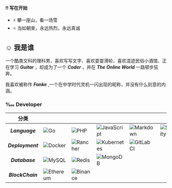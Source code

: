 #### ‼ 写在开始
- ⚡ 攀一座山，看一场雪
- ⭐ 当如朝束，永远热烈，永远真诚

## ☺ 我是谁

一个酷类文科的理科男，喜欢写写文字、喜欢耍耍滑轮、喜欢混迹民俗小酒馆、正在学习 ***Guitar*** ，却成为了一个 ***Coder*** ，并在 ***The Online World*** 一路顿步狂奔。

我喜欢被称作 ***Fanke*** ,一个在中学时代灵机一闪出现的昵称，并没有什么刻意的内涵。

### ‱ Developer

| 分类 | | | | | |
| :--------:   | :----- | :---- |:---- |:---- |:---- |
|***Language***|![Go](https://img.shields.io/badge/go-%23323330.svg?style=for-the-badge&logo=go&logoColor=white)|![PHP](https://img.shields.io/badge/php-%23323330.svg?style=for-the-badge&logo=php&logoColor=white)|![JavaScript](https://img.shields.io/badge/javascript-%23323330.svg?style=for-the-badge&logo=javascript&logoColor=%23F7DF1E)|![Markdown](https://img.shields.io/badge/markdown-%23323330.svg?style=for-the-badge&logo=markdown&logoColor=white)|![Solidity](https://img.shields.io/badge/Solidity-%23323330.svg?style=for-the-badge&logo=solidity&logoColor=white)|
|***Deployment***|![Docker](https://img.shields.io/badge/docker-%230db7ed.svg?style=for-the-badge&logo=docker&logoColor=white)|![Rancher](https://img.shields.io/badge/rancher-%230db7ed.svg?style=for-the-badge&logo=rancher&logoColor=white)|![Kubernetes](https://img.shields.io/badge/kubernetes-%230db7ed.svg?style=for-the-badge&logo=kubernetes&logoColor=white)|![GitLab CI](https://img.shields.io/badge/gitlab%20ci-%230db7ed.svg?style=for-the-badge&logo=gitlab&logoColor=white)|
|***Database***|![MySQL](https://img.shields.io/badge/mysql-%23DD0031.svg?style=for-the-badge&logo=mysql&logoColor=white)|![Redis](https://img.shields.io/badge/redis-%23DD0031.svg?style=for-the-badge&logo=redis&logoColor=white)|![MongoDB](https://img.shields.io/badge/MongoDB-%23DD0031.svg?style=for-the-badge&logo=mongodb&logoColor=white)|
|***BlockChain***|![Ethereum](https://img.shields.io/badge/Ethereum-FCD535?style=for-the-badge&logo=Ethereum&logoColor=white)|![Binance](https://img.shields.io/badge/Binance-FCD535?style=for-the-badge&logo=binance&logoColor=white)|
